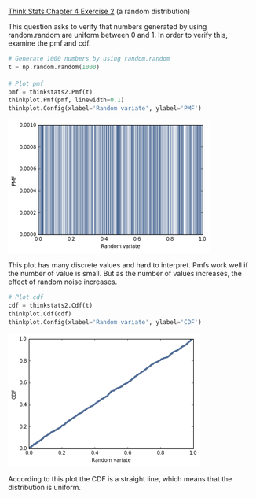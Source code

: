 [Think Stats Chapter 4 Exercise 2](http://greenteapress.com/thinkstats2/html/thinkstats2005.html#toc41) (a random distribution)


This question asks to verify that numbers generated by using random.random are uniform between 0 and 1.
In order to verify this, examine the pmf and cdf. 
```python
# Generate 1000 numbers by using random.random	
t = np.random.random(1000)

# Plot pmf
pmf = thinkstats2.Pmf(t)
thinkplot.Pmf(pmf, linewidth=0.1)
thinkplot.Config(xlabel='Random variate', ylabel='PMF')
```
![Plot of pmf](../img/ch4_ex2_pmf.png)

This plot has many discrete values and hard to interpret. Pmfs work well if the number of value is small. But as the number of values increases, the effect of random noise increases.


```python
# Plot cdf
cdf = thinkstats2.Cdf(t)
thinkplot.Cdf(cdf)
thinkplot.Config(xlabel='Random variate', ylabel='CDF')
```
![Plot of pmf](../img/ch4_ex2_cdf.png)

According to this plot the CDF is  a straight line, which means that the distribution is uniform.
